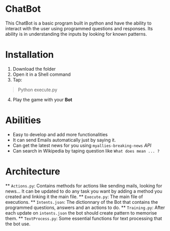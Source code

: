# ChatBot
This ChatBot is a basic program built in python and have the ability to interact with the user using programmed questions and responses.
Its ability is in understanding the inputs by looking for known patterns.

# Installation

1. Download the folder
2. Open it in a Shell command
3. Tap:
 > Python execute.py
4. Play the game with your **Bot** 

# Abilities
 * Easy to develop and add more functionalities
 * It can send Emails automatically just by saying it.
 * Can get the latest news for you using `myallies-breaking-news` *API*
 * Can search in Wikipedia by taping question like `What does mean ... ?`

#  Architecture
** `Actions.py`: Contains methods for actions like sending mails, looking for news...
   It can be updated to do any task you want by adding a method you created and linking it the main file.
** `Execute.py`: The main file of executions.
** `Intents.json`: The dictionnary of the Bot that contains the programmed questions, answers and an actions to do.
** `Training.py`: After each update on `intents.json` the bot should create pattern to memorise them.
** `TextProcess.py`: Some essential functions for text processing that the bot use.
